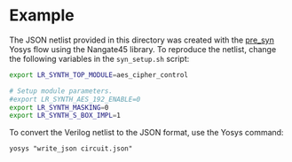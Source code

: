# Example
The JSON netlist provided in this directory was created with the 
[pre_syn](https://github.com/lowRISC/opentitan/tree/master/hw/ip/aes/pre_syn)
Yosys flow using the Nangate45 library.
To reproduce the netlist, change the following variables in the
`syn_setup.sh` script:
```sh
export LR_SYNTH_TOP_MODULE=aes_cipher_control

# Setup module parameters.
#export LR_SYNTH_AES_192_ENABLE=0
export LR_SYNTH_MASKING=0
export LR_SYNTH_S_BOX_IMPL=1
```
To convert the Verilog netlist to the JSON format, use the Yosys command:
```console
yosys "write_json circuit.json"
```